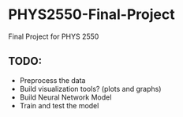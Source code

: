 # PHYS2550-Final-Project
Final Project for PHYS 2550

## TODO:

- Preprocess the data
- Build visualization tools? (plots and graphs)
- Build Neural Network Model
- Train and test the model
